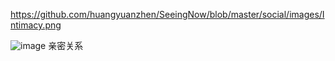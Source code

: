 https://github.com/huangyuanzhen/SeeingNow/blob/master/social/images/Intimacy.png

![image](https://github.com/huangyuanzhen/looking-thinking/blob/master/%E7%A4%BE%E7%A7%91%E4%BA%BA%E6%96%87/images/kiteman.png)
亲密关系
